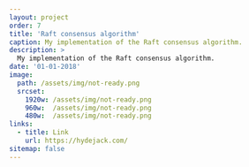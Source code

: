 ```yaml
---
layout: project
order: 7
title: 'Raft consensus algorithm'
caption: My implementation of the Raft consensus algorithm.
description: >
  My implementation of the Raft consensus algorithm.
date: '01-01-2018'
image: 
  path: /assets/img/not-ready.png
  srcset: 
    1920w: /assets/img/not-ready.png
    960w:  /assets/img/not-ready.png
    480w:  /assets/img/not-ready.png
links:
  - title: Link
    url: https://hydejack.com/
sitemap: false
---
```

